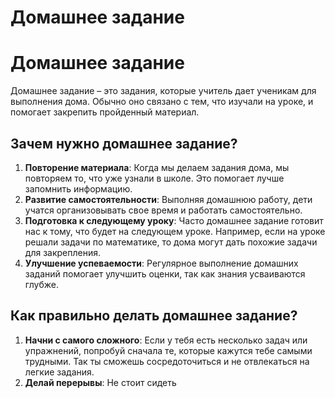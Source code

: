 # Домашнее задание

# Домашнее задание

Домашнее задание – это задания, которые учитель дает ученикам для выполнения дома. Обычно оно связано с тем, что изучали на уроке, и помогает закрепить пройденный материал.

## Зачем нужно домашнее задание?

1. **Повторение материала**: Когда мы делаем задания дома, мы повторяем то, что уже узнали в школе. Это помогает лучше запомнить информацию.
2. **Развитие самостоятельности**: Выполняя домашнюю работу, дети учатся организовывать свое время и работать самостоятельно.
3. **Подготовка к следующему уроку**: Часто домашнее задание готовит нас к тому, что будет на следующем уроке. Например, если на уроке решали задачи по математике, то дома могут дать похожие задачи для закрепления.
4. **Улучшение успеваемости**: Регулярное выполнение домашних заданий помогает улучшить оценки, так как знания усваиваются глубже.

## Как правильно делать домашнее задание?

1. **Начни с самого сложного**: Если у тебя есть несколько задач или упражнений, попробуй сначала те, которые кажутся тебе самыми трудными. Так ты сможешь сосредоточиться и не отвлекаться на легкие задания.
2. **Делай перерывы**: Не стоит сидеть